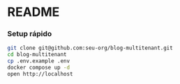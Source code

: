 # README

### Setup rápido

```bash
git clone git@github.com:seu-org/blog-multitenant.git
cd blog-multitenant
cp .env.example .env
docker compose up -d
open http://localhost
